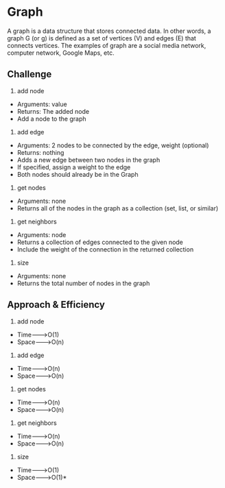 # Graph

A graph is a data structure that stores connected data. In other words, a graph G (or g) is defined as a set of vertices (V) and edges (E) that connects vertices. The examples of graph are a social media network, computer network, Google Maps, etc.


## Challenge

1. add node

* Arguments: value
* Returns: The added node
* Add a node to the graph

1. add edge

* Arguments: 2 nodes to be connected by the edge, weight (optional)
* Returns: nothing
* Adds a new edge between two nodes in the graph
* If specified, assign a weight to the edge
* Both nodes should already be in the Graph

1. get nodes

* Arguments: none
* Returns all of the nodes in the graph as a collection (set, list, or similar)

1. get neighbors

* Arguments: node
* Returns a collection of edges connected to the given node
* Include the weight of the connection in the returned collection

1. size

* Arguments: none
* Returns the total number of nodes in the graph


## Approach & Efficiency

1. add node

- Time--->O(1)
- Space--->O(n)

1. add edge

- Time--->O(n)
- Space--->O(n)

1. get nodes

- Time--->O(n)
- Space--->O(n)

1. get neighbors

- Time--->O(n)
- Space--->O(n)

1. size

- Time--->O(1)
- Space--->O(1)*   


